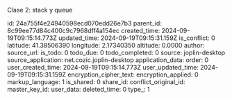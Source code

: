 Clase 2: stack y queue

id: 24a755f4e24940598ecd070edd26e7b3
parent_id: 8c99ee77d84c400c9c7968dff4a154ec
created_time: 2024-09-19T09:15:14.773Z
updated_time: 2024-09-19T09:15:31.159Z
is_conflict: 0
latitude: 41.38506390
longitude: 2.17340350
altitude: 0.0000
author: 
source_url: 
is_todo: 0
todo_due: 0
todo_completed: 0
source: joplin-desktop
source_application: net.cozic.joplin-desktop
application_data: 
order: 0
user_created_time: 2024-09-19T09:15:14.773Z
user_updated_time: 2024-09-19T09:15:31.159Z
encryption_cipher_text: 
encryption_applied: 0
markup_language: 1
is_shared: 0
share_id: 
conflict_original_id: 
master_key_id: 
user_data: 
deleted_time: 0
type_: 1
